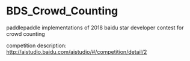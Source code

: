 # BDS_Crowd_Counting
paddlepaddle implementations of 2018 baidu star developer contest for crowd counting

competition description: http://aistudio.baidu.com/aistudio/#/competition/detail/2
